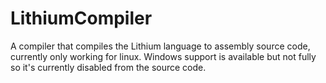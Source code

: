 # LithiumCompiler
 A compiler that compiles the Lithium language to assembly source code, currently only working for linux. Windows support is available but not fully so it's currently disabled from the source code.